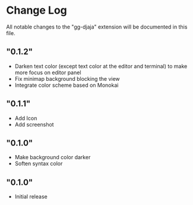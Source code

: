 # Change Log

All notable changes to the "gg-djaja" extension will be documented in this file.

## "0.1.2"
- Darken text color (except text color at the editor and terminal) to make more focus on editor panel
- Fix minimap background blocking the view
- Integrate color scheme based on Monokai

## "0.1.1"

- Add Icon
- Add screenshot

## "0.1.0"

- Make background color darker
- Soften syntax color

## "0.1.0"

- Initial release